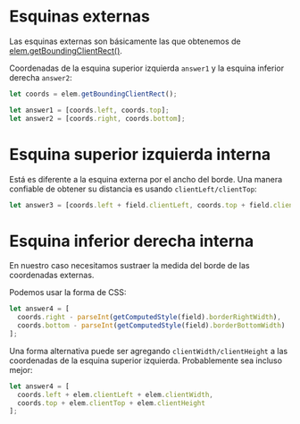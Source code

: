 # Esquinas externas

Las esquinas externas son básicamente las que obtenemos de [elem.getBoundingClientRect()](https://developer.mozilla.org/es/docs/Web/API/Element/element.getBoundingClientRect).

Coordenadas de la esquina superior izquierda `answer1` y la esquina inferior derecha `answer2`:

```js
let coords = elem.getBoundingClientRect();

let answer1 = [coords.left, coords.top];
let answer2 = [coords.right, coords.bottom];
```

# Esquina superior izquierda interna

Está es diferente a la esquina externa por el ancho del borde. Una manera confiable de obtener su distancia es usando `clientLeft/clientTop`:

```js
let answer3 = [coords.left + field.clientLeft, coords.top + field.clientTop];
```

# Esquina inferior derecha interna

En nuestro caso necesitamos sustraer la medida del borde de las coordenadas externas.

Podemos usar la forma de CSS:

```js
let answer4 = [
  coords.right - parseInt(getComputedStyle(field).borderRightWidth),
  coords.bottom - parseInt(getComputedStyle(field).borderBottomWidth)
];
```

Una forma alternativa puede ser agregando `clientWidth/clientHeight` a las coordenadas de la esquina superior izquierda. Probablemente sea incluso mejor:

```js
let answer4 = [
  coords.left + elem.clientLeft + elem.clientWidth,
  coords.top + elem.clientTop + elem.clientHeight
];
```
